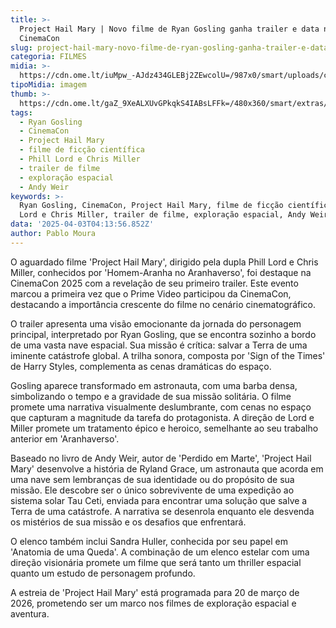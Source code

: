 ```yaml
---
title: >-
  Project Hail Mary | Novo filme de Ryan Gosling ganha trailer e data na
  CinemaCon
slug: project-hail-mary-novo-filme-de-ryan-gosling-ganha-trailer-e-data-na-cinemacon
categoria: FILMES
midia: >-
  https://cdn.ome.lt/iuMpw_-AJdz434GLEBj2ZEwcolU=/987x0/smart/uploads/conteudo/fotos/ryan-gosling.png
tipoMidia: imagem
thumb: >-
  https://cdn.ome.lt/gaZ_9XeALXUvGPkqkS4IABsLFFk=/480x360/smart/extras/conteudos/ryan-gosling.png
tags:
  - Ryan Gosling
  - CinemaCon
  - Project Hail Mary
  - filme de ficção científica
  - Phill Lord e Chris Miller
  - trailer de filme
  - exploração espacial
  - Andy Weir
keywords: >-
  Ryan Gosling, CinemaCon, Project Hail Mary, filme de ficção científica, Phill
  Lord e Chris Miller, trailer de filme, exploração espacial, Andy Weir
data: '2025-04-03T04:13:56.852Z'
author: Pablo Moura
---
```


O aguardado filme 'Project Hail Mary', dirigido pela dupla Phill Lord e Chris Miller, conhecidos por 'Homem-Aranha no Aranhaverso', foi destaque na CinemaCon 2025 com a revelação de seu primeiro trailer. Este evento marcou a primeira vez que o Prime Video participou da CinemaCon, destacando a importância crescente do filme no cenário cinematográfico.

O trailer apresenta uma visão emocionante da jornada do personagem principal, interpretado por Ryan Gosling, que se encontra sozinho a bordo de uma vasta nave espacial. Sua missão é crítica: salvar a Terra de uma iminente catástrofe global. A trilha sonora, composta por 'Sign of the Times' de Harry Styles, complementa as cenas dramáticas do espaço.

Gosling aparece transformado em astronauta, com uma barba densa, simbolizando o tempo e a gravidade de sua missão solitária. O filme promete uma narrativa visualmente deslumbrante, com cenas no espaço que capturam a magnitude da tarefa do protagonista. A direção de Lord e Miller promete um tratamento épico e heroico, semelhante ao seu trabalho anterior em 'Aranhaverso'.

Baseado no livro de Andy Weir, autor de 'Perdido em Marte', 'Project Hail Mary' desenvolve a história de Ryland Grace, um astronauta que acorda em uma nave sem lembranças de sua identidade ou do propósito de sua missão. Ele descobre ser o único sobrevivente de uma expedição ao sistema solar Tau Ceti, enviada para encontrar uma solução que salve a Terra de uma catástrofe. A narrativa se desenrola enquanto ele desvenda os mistérios de sua missão e os desafios que enfrentará.

O elenco também inclui Sandra Huller, conhecida por seu papel em 'Anatomia de uma Queda'. A combinação de um elenco estelar com uma direção visionária promete um filme que será tanto um thriller espacial quanto um estudo de personagem profundo.

A estreia de 'Project Hail Mary' está programada para 20 de março de 2026, prometendo ser um marco nos filmes de exploração espacial e aventura.

